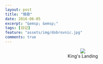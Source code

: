 ```yaml
---
layout: post
title: "情歌"
date: 2016-06-05
excerpt: "&emsp; &emsp;"
tags: [日记]
feature: "assets/img/dobrovnic.jpg"
comments: true
---
```


<div style="text-align: center">
<img src="https://longyintheworld.github.io/wandering/assets/img/160605-1.jpg"/>
</div>
<div style="text-align: center">
<a title=" " align="center">King's Landing</a>
</div>

&emsp; &emsp;
</div>
